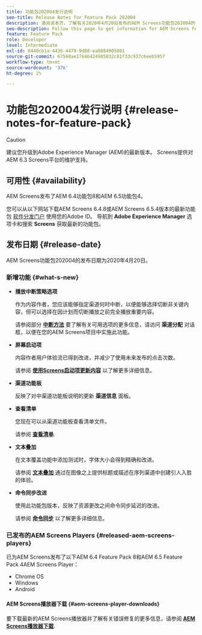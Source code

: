 ```yaml
---
title: 功能包202004发行说明
seo-title: Release Notes for Feature Pack 202004
description: 请阅读本页，了解有关2020年4月20日发布的AEM Screens功能包202004的信息。
seo-description: Follow this page to get information for AEM Screens Feature Pack 202004 released on April 20, 2020.
feature: Feature Pack
role: Developer
level: Intermediate
exl-id: 0440cb1a-4436-4479-9d88-ea8884905801
source-git-commit: 67560ae17646424985032c81f33c937c6eeb5957
workflow-type: tm+mt
source-wordcount: '376'
ht-degree: 2%

---
```


# 功能包202004发行说明 {#release-notes-for-feature-pack}

>[!CAUTION]
>
>建议您升级到Adobe Experience Manager (AEM)的最新版本。 Screens提供对AEM 6.3 Screens平台的维护支持。

## 可用性 {#availability}

AEM Screens发布了AEM 6.4功能包8和AEM 6.5功能包4。

您可以从以下网站下载AEM Screens 6.4.8或AEM Screens 6.5.4版本的最新功能包 [软件分发门户](https://experience.adobe.com/#/downloads/content/software-distribution/en/aem.html) 使用您的Adobe ID。 导航到 **Adobe Experience Manager** 选项卡和搜索 **Screens** 获取最新的功能包。

## 发布日期 {#release-date}

AEM Screens功能包202004的发布日期为2020年4月20日。

### 新增功能 {#what-s-new}

* **播放中断策略选项**

  作为内容作者，您应该能够指定渠道何时中断，以便能够选择切断非关键内容，但可以选择在因计划而切断播放之前完全播放重要内容。

  请参阅部分 **[中断方法](/help/user-guide/channel-assignment.md#interruption-method-channel)** 要了解有关可用选项的更多信息，请访问 **渠道分配** 对话框，以便在您的AEM Screens项目中实施此功能。

* **屏幕启动项**

  内容作者用户体验流已得到改进，并减少了使用未来发布的点击次数。

  请参阅 **[使用Screens启动项更新内容](launches.md)** 以了解更多详细信息。

* **渠道功能板**

  反映了对中渠道功能板说明的更新 **渠道信息** 面板。


* **查看清单**

  您现在可以从渠道功能板查看清单文件。

  请参阅 **[查看清单](/help/user-guide/managing-channels.md#view-manifest)**.

* **文本叠加**

  在文本覆盖功能中添加测试时，字体大小会得到精确和改进。

  请参阅 **[文本叠加](text-overlay.md)** 通过在图像之上提供标题或描述在序列渠道中创建引人入胜的体验。

* **命令同步改进**

  使用此功能包版本，反映了资源更改之间命令同步延迟的改进。

  请参阅 **[命令同步](using-command-sync.md)** 以了解更多详细信息。

### 已发布的AEM Screens Players {#released-aem-screens-players}

已为AEM Screens发布了以下AEM 6.4 Feature Pack 8和AEM 6.5 Feature Pack 4AEM Screens Player：

* Chrome OS
* Windows
* Android

#### AEM Screens播放器下载  {#aem-screens-player-downloads}

要下载最新的AEM Screens播放器并了解有关错误修复的更多信息，请参阅 **[AEM Screens播放器下载](https://download.macromedia.com/screens/)**.
